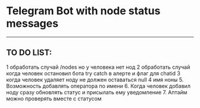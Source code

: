 # Telegram Bot with node status messages
____
## TO DO LIST:

1 обработать случай /nodes но у человека нет нод
2 обработать случай когда человек остановил бота try catch в алерте и флаг для chatid
3 когда человек удаляет ноду не должен оставаться null
4 имя ноны
5. Возможность добавлять оператора по имени
6. Когда человек добавил ноду сразу обновлять статус и присылать ему уведомление
7. Аптайм можно проверять вместе с статусом